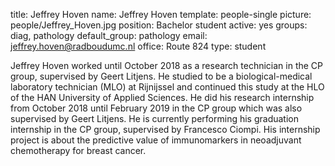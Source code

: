 title: Jeffrey Hoven
name: Jeffrey Hoven
template: people-single
picture: people/Jeffrey_Hoven.jpg
position: Bachelor student
active: yes
groups: diag, pathology
default_group: pathology
email: jeffrey.hoven@radboudumc.nl
office: Route 824
type: student

Jeffrey Hoven worked until October 2018 as a research technician in the CP group, supervised by Geert Litjens. He studied to be a biological-medical laboratory technician (MLO) at Rijnijssel and continued this study at the HLO of the HAN University of Applied Sciences. He did his research internship from October 2018 until February 2019 in the CP group which was also supervised by Geert Litjens. He is currently performing his graduation internship in the CP group, supervised by Francesco Ciompi. His internship project is about the predictive value of immunomarkers in neoadjuvant chemotherapy for breast cancer.






